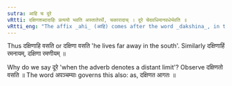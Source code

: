 ```yaml
---
sutra: आहि च दूरे
vRtti: दक्षिणशब्दादाहिः प्रत्ययो भवति अस्तातेरर्थे, चकारादाच् । दूरे चेदवधिमानवधेर्भवति ॥
vRtti_eng: "The affix _ahi_ (आहि) comes after the word _dakshina_, in the sense of _astati_, as well as _ach_, when the reference is to a distant limit."
---
```

Thus दक्षिणाहि वसति or दक्षिणा वसति 'he lives far away in the south'. Similarly दक्षिणाहिं रमनायम्, दक्षिणा रमणीयम् ॥

Why do we say दूरे 'when the adverb denotes a distant limit'? Observe दक्षिणतो वसति ॥ The word अपञ्चम्याः governs this also: as, दक्षिणत आगतः ॥
